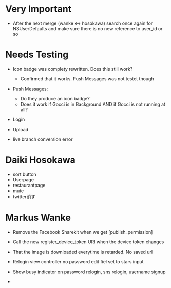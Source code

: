 



Very Important
==============

- After the next merge (wanke <-> hosokawa) search once again for NSUserDefaults and make sure there is no new reference to user_id or so

Needs Testing
=============

- Icon badge was complety rewritten. Does this still work?
    - Confirmed that it works. Push Messages was not testet though

- Push Messages:
    - Do they produce an icon badge?
    - Does it work if Gocci is in Background AND if Gocci is not running at all?

- Login

- Upload

- live branch conversion error


Daiki Hosokawa
==============

- sort button
- Userpage
- restaurantpage
- mute
- twitter消す

Markus Wanke
============


 -  Remove the Facebook Sharekit when we get [publish_permission]

 -  Call the new register_device_token URI when the device token changes

 -  That the image is downloaded everytime is retarded. No saved url

 -  Relogin view controller no password edit fiel set to stars input

 -  Show busy indicator on password relogin, sns relogin, username signup

 -  
















